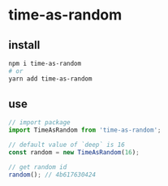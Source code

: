 # time-as-random

## install

```sh
npm i time-as-random
# or
yarn add time-as-random
```

## use

```js
// import package
import TimeAsRandom from 'time-as-random';

// default value of `deep` is 16
const random = new TimeAsRandom(16);

// get random id
random(); // 4b617630424
```
